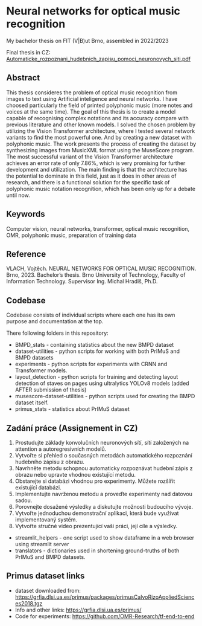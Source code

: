 # Neural networks for optical music recognition
My bachelor thesis on FIT (V|B)ut Brno, assembled in 2022/2023

Final thesis in CZ: [Automaticke_rozpoznani_hudebnich_zapisu_pomoci_neuronovych_siti.pdf](Automaticke_rozpoznani_hudebnich_zapisu_pomoci_neuronovych_siti.pdf)

## Abstract
This thesis consideres the problem of optical music recognition from images to text using Artificial inteligence and neural networks. I have choosed particularly the field of printed polyphonic music (more notes and voices at the same time). The goal of this thesis is to create a model capable of recognising complex notations and its accuracy compare with previous literature and other known models. I solved the chosen problem by utilizing the Vision Transformer architecture, where I tested several network variants to find the most powerful one. And by creating a new dataset with polyphonic music. The work presents the process of creating the dataset by synthesizing images from MusicXML format using the MuseScore program. The most successful variant of the Vision Transformer architecture achieves an error rate of only 7.86%, which is very promising for further development and utilization. The main finding is that the architecture has the potential to dominate in this field, just as it does in other areas of research, and there is a functional solution for the specific task of polyphonic music notation recognition, which has been only up for a debate until now. 

## Keywords
Computer vision, neural networks, transformer, optical music recognition, OMR, polyphonic music, preparation of training data

## Reference
VLACH, Vojtěch. NEURAL NETWORKS FOR OPTICAL MUSIC RECOGNITION. Brno, 2023. Bachelor’s thesis. Brno University of Technology, Faculty of Information Technology. Supervisor Ing. Michal Hradiš, Ph.D.

## Codebase
Codebase consists of individual scripts where each one has its own purpose and documentation at the top.

There following folders in this repository:
* BMPD_stats - containing statistics about the new BMPD dataset
* dataset-utilities - python scripts for working with both PrIMuS and BMPD datasets
* experiments - python scripts for experiments with CRNN and Transformer models.
* layout_detection - python scripts for training and detecting layout detection of staves on pages using ultralytics YOLOv8 models (added AFTER submission of thesis)
* musescore-dataset-utilities - python scripts used for creating the BMPD dataset itself.
* primus_stats - statistics about PrIMuS dataset

## Zadání práce (Assignement in CZ)
1. Prostudujte základy konvolučních neuronových sítí, sítí založených na attention a autoregresivních modelů.
2. Vytvořte si přehled o současných metodách automatického rozpoznání hudebního zápisu z obrazu.
3. Navrhněte metodu schopnou automaticky rozpoznávat hudební zápis z obrazu nebo upravte vhodnou existující metodu.
4. Obstarejte si databázi vhodnou pro experimenty. Můžete rozšířit existující databázi.
5. Implementujte navrženou metodu a proveďte experimenty nad datovou sadou.
6. Porovnejte dosažené výsledky a diskutujte možnosti budoucího vývoje.
7. Vytvořte jednoduchou demonstrační aplikaci, která bude využívat implementovaný systém.
8. Vytvořte stručné video prezentující vaši práci, její cíle a výsledky.
* streamlit_helpers - one script used to show dataframe in a web browser using streamlit server
* translators - dictionaries used in shortening ground-truths of both PrIMuS and BMPD datasets.

## Primus dataset links
* dataset downloaded from: https://grfia.dlsi.ua.es/primus/packages/primusCalvoRizoAppliedSciences2018.tgz
* Info and other links: https://grfia.dlsi.ua.es/primus/
* Code for experiments: https://github.com/OMR-Research/tf-end-to-end
